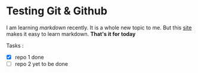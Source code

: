# Testing Git & Github

I am learning *markdown* recently. It is a whole new topic to me. But this [site](https://guides.github.com/features/mastering-markdown/) makes it easy to learn markdown.
**That's it for today**

Tasks : 

- [x] repo 1 done
- [ ] repo 2 yet to be done
